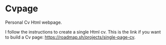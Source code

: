 # Cvpage
Personal Cv Html webpage.

I follow the instructions to create a single Html cv.
This is the link if you want to build a Cv page: https://roadmap.sh/projects/single-page-cv.

